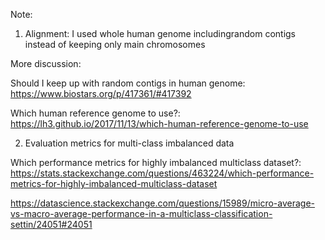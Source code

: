 
Note:
1. Alignment: I used whole human genome includingrandom contigs instead of keeping only main chromosomes

More discussion:

Should I keep up with random contigs in human genome: https://www.biostars.org/p/417361/#417392

Which human reference genome to use?: https://lh3.github.io/2017/11/13/which-human-reference-genome-to-use


2. Evaluation metrics for multi-class imbalanced data 

Which performance metrics for highly imbalanced multiclass dataset?: https://stats.stackexchange.com/questions/463224/which-performance-metrics-for-highly-imbalanced-multiclass-dataset

https://datascience.stackexchange.com/questions/15989/micro-average-vs-macro-average-performance-in-a-multiclass-classification-settin/24051#24051